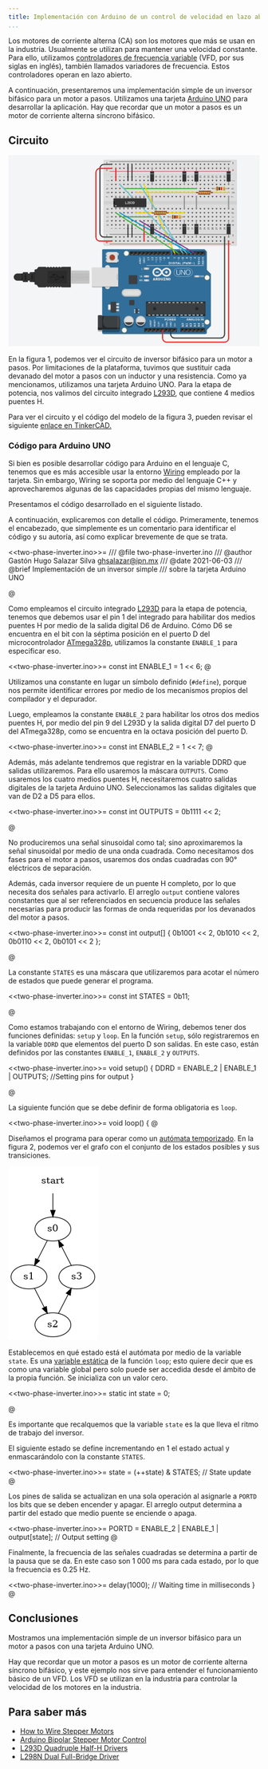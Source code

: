 ```yaml
---
title: Implementación con Arduino de un control de velocidad en lazo abierto para un motor a pasos
...
```


Los motores de corriente alterna (CA) son los motores que más se usan en la
industria. Usualmente se utilizan para mantener una velocidad constante. Para
ello, utilizamos [controladores de frecuencia
variable](https://es.wikipedia.org/wiki/Variador_de_frecuencia) (VFD, por sus
siglas en inglés), también llamados variadores de frecuencia. Estos
controladores operan en lazo abierto.

A continuación, presentaremos una implementación simple de un inversor bifásico
para un motor a pasos. Utilizamos una tarjeta [Arduino
UNO](https://store.arduino.cc/usa/arduino-uno-rev3) para desarrollar la
aplicación. Hay que recordar que un motor a pasos es un motor de corriente
alterna síncrono bifásico.

## Circuito

![**Figura 1**. Circuito de inversor bifásico para un motor a pasos.](../assets/static/cem-two-phase-inverter.PNG)

En la figura 1, podemos ver el circuito de inversor bifásico para un motor a
pasos. Por limitaciones de la plataforma, tuvimos que sustituir cada devanado
del motor a pasos con un inductor y una resistencia. Como ya mencionamos,
utilizamos una tarjeta Arduino UNO. Para la etapa de potencia, nos valimos del
circuito integrado [L293D](https://www.ti.com/lit/ds/symlink/l293d.pdf), que
contiene 4 medios puentes H.

Para ver el circuito y el código del modelo de la figura 3, pueden revisar el
siguiente [enlace en
TinkerCAD.](https://www.tinkercad.com/things/f8KcIgQaXO9-fantastic-luulia-albar/editel?sharecode=zhruNH-anu7aVYLOEv2M0_MduvVZuNjC5G45cn84JnY)

### Código para Arduino UNO

Si bien es posible desarrollar código para Arduino en el lenguaje C, tenemos que
es más accesible usar la entorno [Wiring](http://wiring.org.co/) empleado por la
tarjeta. Sin embargo, Wiring se soporta por medio del lenguaje C++ y
aprovecharemos algunas de las capacidades propias del mismo lenguaje.

Presentamos el código desarrollado en el siguiente listado.

<script src="http://gist-it.appspot.com/https://github.com/ghsalazar/cem-arduino/raw/main/examples/two-phase-inverter.ino"></script>

A continuación, explicaremos con detalle el código. Primeramente, tenemos el
encabezado, que simplemente es un comentario para identificar el código y su
autoría, así como explicar brevemente de que se trata.

<<two-phase-inverter.ino>>=
/// @file   two-phase-inverter.ino
/// @author Gastón Hugo Salazar Silva <ghsalazar@ipn.mx>
/// @date   2021-06-03
/// @brief  Implementación de un inversor simple 
///         sobre la tarjeta Arduino UNO

@

Como empleamos el circuito integrado
[L293D](https://www.ti.com/lit/ds/symlink/l293d.pdf) para la etapa de potencia,
tenemos que debemos usar el pin 1 del integrado para habilitar dos medios
puentes H por medio de la salida digital D6 de Arduino. Cómo D6 se encuentra en
el bit con la séptima posición en el puerto D del microcontrolador
[ATmega328p](https://ww1.microchip.com/downloads/en/DeviceDoc/ATmega48A-PA-88A-PA-168A-PA-328-P-DS-DS40002061B.pdf),
utilizamos la constante `ENABLE_1` para especificar eso.

<<two-phase-inverter.ino>>=
const int ENABLE_1 = 1 << 6;
@

Utilizamos una constante en lugar un símbolo definido (`#define`), porque nos
permite identificar errores por medio de los mecanismos propios del compilador y
el depurador.

Luego, empleamos la constante `ENABLE_2` para habilitar los otros dos medios
puentes H, por medio del pin 9 del L293D y la salida digital D7 del puerto D del
ATmega328p, como se encuentra en la octava posición del puerto D.

<<two-phase-inverter.ino>>=
const int ENABLE_2 = 1 << 7;
@

Además, más adelante tendremos que registrar en la variable DDRD que salidas
utilizaremos. Para ello usaremos la máscara `OUTPUTS`. Como usaremos los cuatro
medios puentes H, necesitaremos cuatro salidas digitales de la tarjeta Arduino
UNO. Seleccionamos las salidas digitales que van de D2 a D5 para ellos. 

<<two-phase-inverter.ino>>=
const int OUTPUTS  = 0b1111 << 2;

@

No produciremos una señal sinusoidal como tal; sino aproximaremos la señal
sinusoidal por medio de una onda cuadrada. Como necesitamos dos fases para el
motor a pasos, usaremos dos ondas cuadradas con 90° eléctricos de separación.

Además, cada inversor requiere de un puente H completo, por lo que necesita dos
señales para activarlo. El arreglo `output` contiene valores constantes que al
ser referenciados en secuencia produce las señales necesarias para producir las
formas de onda requeridas por los devanados del motor a pasos. 

<<two-phase-inverter.ino>>=
const int output[] { 
  0b1001 << 2,
  0b1010 << 2,
  0b0110 << 2,
  0b0101 << 2
};

@

La constante `STATES` es una máscara que utilizaremos para acotar el número de
estados que puede generar el programa.

<<two-phase-inverter.ino>>=
const int STATES   = 0b11;

@

Como estamos trabajando con el entorno de Wiring, debemos tener dos funciones
definidas: `setup` y `loop`. En la función `setup`, sólo registraremos en la
variable `DDRD` que elementos del puerto D son salidas. En este caso, están
definidos por las constantes `ENABLE_1`, `ENABLE_2` y `OUTPUTS`.

<<two-phase-inverter.ino>>=
void setup()
{
  DDRD = ENABLE_2 | ENABLE_1 | OUTPUTS;         //Setting pins for output
}

@

La siguiente función que se debe definir de forma obligatoria es `loop`.

<<two-phase-inverter.ino>>=
void loop()
{
@

Diseñamos el programa para operar como un [autómata
temporizado](https://en.wikipedia.org/wiki/Timed_automaton). En la figura 2,
podemos ver el grafo con el conjunto de los estados posibles y sus transiciones.

![**Figura 2**. Grafo de estados del inversor.](https://github.com/ghsalazar/cem-arduino/raw/main/assets/figures/two-phase-inverter-states.png)

Establecemos en qué estado está el autómata por medio de la variable `state`. Es
una [variable
estática](https://es.wikipedia.org/wiki/Variable_est%C3%A1tica#%C3%81mbito) de
la función `loop`; esto quiere decir que es como una variable global pero solo
puede ser accedida desde el ámbito de la propia función. Se inicializa con un
valor cero.

<<two-phase-inverter.ino>>=
  static int state = 0;

@

Es importante que recalquemos que la variable `state` es la que lleva el ritmo
de trabajo del inversor.

El siguiente estado se define incrementando en 1 el estado actual y
enmascarándolo con la constante `STATES`.

<<two-phase-inverter.ino>>=
  state = (++state) & STATES;                   // State update
@

Los pines de salida se actualizan en una sola operación al asignarle a `PORTD`
los bits que se deben encender y apagar. El arreglo output determina a partir
del estado que medio puente se enciende o apaga. 

<<two-phase-inverter.ino>>=
  PORTD = ENABLE_2 | ENABLE_1 | output[state];  // Output setting
@

Finalmente, la frecuencia de las señales cuadradas se determina a partir de la
pausa que se da. En este caso son 1 000 ms para cada estado, por lo que la
frecuencia es 0.25 Hz.

<<two-phase-inverter.ino>>=
  delay(1000);                                  // Waiting time in milliseconds
}
@

## Conclusiones

Mostramos una implementación simple de un inversor bifásico
para un motor a pasos con una tarjeta Arduino
UNO.

Hay que recordar que un motor a pasos es un motor de corriente alterna síncrono
bifásico, y este ejemplo nos sirve para entender el funcionamiento básico de un
VFD. Los VFD se utilizan en la industria para controlar la velocidad de los
motores en la industria.
## Para saber más

* [How to Wire Stepper Motors](https://buildbotics.com/wiring-stepper-motors/)
* [Arduino Bipolar Stepper Motor Control](https://simple-circuit.com/arduino-bipolar-stepper-motor-control/)
* [L293D Quadruple Half-H Drivers](https://www.ti.com/lit/ds/symlink/l293d.pdf)
* [L298N Dual Full-Bridge Driver](https://www.sparkfun.com/datasheets/Robotics/L298_H_Bridge.pdf)